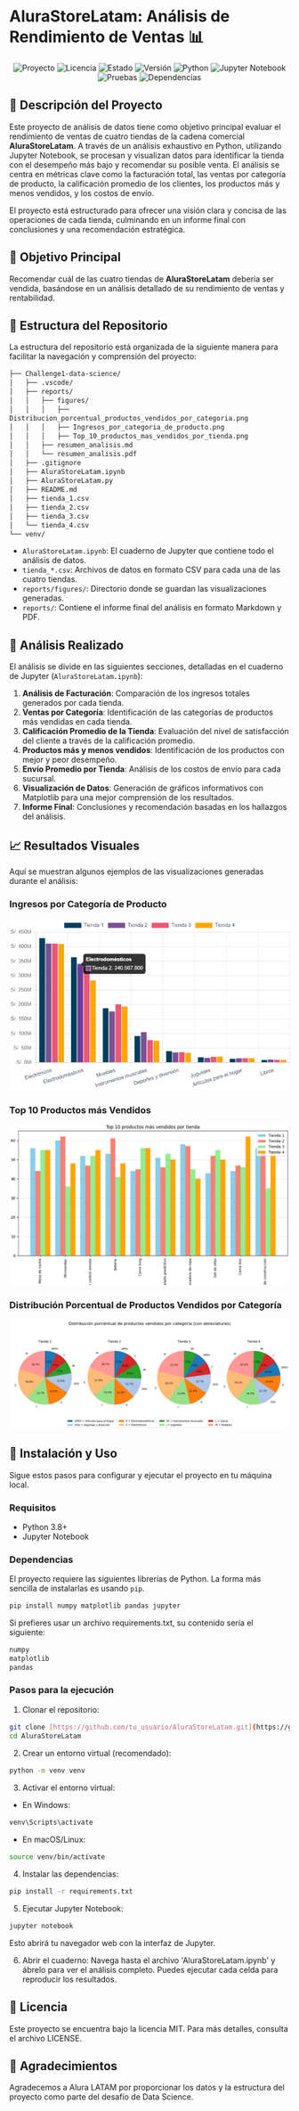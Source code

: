 # AluraStoreLatam: Análisis de Rendimiento de Ventas 📊

<p align="center">
  <img src="https://img.shields.io/badge/Proyecto-AluraStoreLatam-blueviolet?style=flat-square" alt="Proyecto">
  <img src="https://img.shields.io/badge/license-MIT-blue?style=flat-square" alt="Licencia">
  <img src="https://img.shields.io/badge/Estado-En%20Desarrollo-yellow?style=flat-square" alt="Estado">
  <img src="https://img.shields.io/badge/Versión-1.0.0-blue?style=flat-square" alt="Versión">
  <img src="https://img.shields.io/badge/Python-3.8%2B-blue?style=flat-square&logo=python" alt="Python">
  <img src="https://img.shields.io/badge/Jupyter-Notebook-orange?style=flat-square&logo=jupyter" alt="Jupyter Notebook">
  <img src="https://img.shields.io/badge/Tests-No%20incluidos-lightgrey?style=flat-square" alt="Pruebas">
  <img src="https://img.shields.io/badge/Dependencias-Numpy%20%7C%20Pandas%20%7C%20Matplotlib-informational?style=flat-square" alt="Dependencias">
</p>

## 📝 Descripción del Proyecto

Este proyecto de análisis de datos tiene como objetivo principal evaluar el rendimiento de ventas de cuatro tiendas de la cadena comercial **AluraStoreLatam**. A través de un análisis exhaustivo en Python, utilizando Jupyter Notebook, se procesan y visualizan datos para identificar la tienda con el desempeño más bajo y recomendar su posible venta. El análisis se centra en métricas clave como la facturación total, las ventas por categoría de producto, la calificación promedio de los clientes, los productos más y menos vendidos, y los costos de envío.

El proyecto está estructurado para ofrecer una visión clara y concisa de las operaciones de cada tienda, culminando en un informe final con conclusiones y una recomendación estratégica.

## 🎯 Objetivo Principal

Recomendar cuál de las cuatro tiendas de **AluraStoreLatam** debería ser vendida, basándose en un análisis detallado de su rendimiento de ventas y rentabilidad.

## 📁 Estructura del Repositorio

La estructura del repositorio está organizada de la siguiente manera para facilitar la navegación y comprensión del proyecto:

```
├── Challenge1-data-science/
│   ├── .vscode/
│   ├── reports/
│   │   ├── figures/
│   │   │   ├── Distribucion_porcentual_productos_vendidos_por_categoria.png
│   │   │   ├── Ingresos_por_categoria_de_producto.png
│   │   │   ├── Top_10_productos_mas_vendidos_por_tienda.png
│   │   ├── resumen_analisis.md
│   │   └── resumen_analisis.pdf
│   ├── .gitignore
│   ├── AluraStoreLatam.ipynb
│   ├── AluraStoreLatam.py
│   ├── README.md
│   ├── tienda_1.csv
│   ├── tienda_2.csv
│   ├── tienda_3.csv
│   └── tienda_4.csv
└── venv/
```

- `AluraStoreLatam.ipynb`: El cuaderno de Jupyter que contiene todo el análisis de datos.
- `tienda_*.csv`: Archivos de datos en formato CSV para cada una de las cuatro tiendas.
- `reports/figures/`: Directorio donde se guardan las visualizaciones generadas.
- `reports/`: Contiene el informe final del análisis en formato Markdown y PDF.

## 🚀 Análisis Realizado

El análisis se divide en las siguientes secciones, detalladas en el cuaderno de Jupyter (`AluraStoreLatam.ipynb`):

1.  **Análisis de Facturación**: Comparación de los ingresos totales generados por cada tienda.
2.  **Ventas por Categoría**: Identificación de las categorías de productos más vendidas en cada tienda.
3.  **Calificación Promedio de la Tienda**: Evaluación del nivel de satisfacción del cliente a través de la calificación promedio.
4.  **Productos más y menos vendidos**: Identificación de los productos con mejor y peor desempeño.
5.  **Envío Promedio por Tienda**: Análisis de los costos de envío para cada sucursal.
6.  **Visualización de Datos**: Generación de gráficos informativos con Matplotlib para una mejor comprensión de los resultados.
7.  **Informe Final**: Conclusiones y recomendación basadas en los hallazgos del análisis.

## 📈 Resultados Visuales

Aquí se muestran algunos ejemplos de las visualizaciones generadas durante el análisis:

### Ingresos por Categoría de Producto

![Gráfico de ingresos por categoría de producto](reports/figures/Ingresos_por_categoria_de_producto.png)

### Top 10 Productos más Vendidos

![Gráfico del Top 10 productos más vendidos](reports/figures/Top_10_productos_mas_vendidos_por_tienda.png)

### Distribución Porcentual de Productos Vendidos por Categoría

![Gráfico de distribución porcentual de productos por categoría](reports/figures/Distribucion_porcentual_productos_vendidos_por_categoria.png)

## 🔧 Instalación y Uso

Sigue estos pasos para configurar y ejecutar el proyecto en tu máquina local.

### Requisitos

-   Python 3.8+
-   Jupyter Notebook

### Dependencias

El proyecto requiere las siguientes librerías de Python. La forma más sencilla de instalarlas es usando `pip`.

```bash
pip install numpy matplotlib pandas jupyter
```

Si prefieres usar un archivo requirements.txt, su contenido sería el siguiente:
```
numpy
matplotlib
pandas
```
### Pasos para la ejecución
1. Clonar el repositorio:

```bash
git clone [https://github.com/tu_usuario/AluraStoreLatam.git](https://github.com/tu_usuario/AluraStoreLatam.git)
cd AluraStoreLatam
```
2. Crear un entorno virtual (recomendado):

```bash
python -m venv venv
```

3. Activar el entorno virtual:

- En Windows:

```bash
venv\Scripts\activate
```
- En macOS/Linux:

```bash
source venv/bin/activate
```

4. Instalar las dependencias:

```bash
pip install -r requirements.txt
```

5. Ejecutar Jupyter Notebook:

```bash
jupyter notebook
```
Esto abrirá tu navegador web con la interfaz de Jupyter.

6. Abrir el cuaderno:
Navega hasta el archivo 'AluraStoreLatam.ipynb' y ábrelo para ver el análisis completo. Puedes ejecutar cada celda para reproducir los resultados.

## 📜 Licencia
Este proyecto se encuentra bajo la licencia MIT. Para más detalles, consulta el archivo LICENSE.

## 🙏 Agradecimientos
Agradecemos a Alura LATAM por proporcionar los datos y la estructura del proyecto como parte del desafío de Data Science.